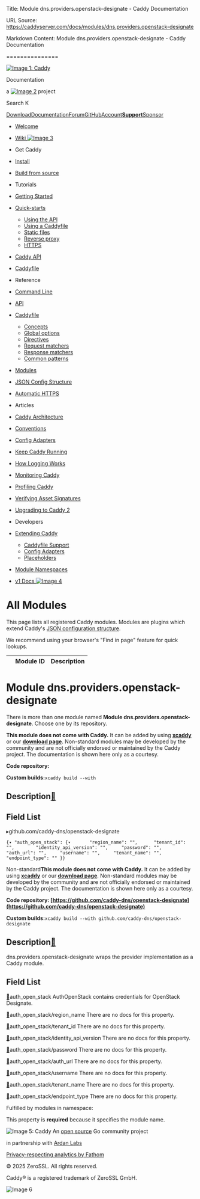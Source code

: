 Title: Module dns.providers.openstack-designate - Caddy Documentation

URL Source: https://caddyserver.com/docs/modules/dns.providers.openstack-designate

Markdown Content:
Module dns.providers.openstack-designate - Caddy Documentation

===============

[![Image 1: Caddy](https://caddyserver.com/old/resources/images/caddy-logo.svg)](https://caddyserver.com/)

Documentation

 a [![Image 2](https://caddyserver.com/old/resources/images/zerossl-logo.svg)](https://zerossl.com/) project 

Search K

[Download](https://caddyserver.com/download)[Documentation](https://caddyserver.com/docs/)[Forum](https://caddy.community/)[GitHub](https://github.com/caddyserver/caddy)[Account](https://caddyserver.com/account/)[**Support**](https://caddyserver.com/support)[Sponsor](https://caddyserver.com/sponsor)
*   [Welcome](https://caddyserver.com/docs/)
*   [Wiki ![Image 3](https://caddyserver.com/old/resources/images/external-link.svg)](https://caddy.community/c/wiki/13)
*   Get Caddy
*   [Install](https://caddyserver.com/docs/install)
*   [Build from source](https://caddyserver.com/docs/build)
*   Tutorials
*   [Getting Started](https://caddyserver.com/docs/getting-started)
*   [Quick-starts](https://caddyserver.com/docs/quick-starts)
    *   [Using the API](https://caddyserver.com/docs/quick-starts/api)
    *   [Using a Caddyfile](https://caddyserver.com/docs/quick-starts/caddyfile)
    *   [Static files](https://caddyserver.com/docs/quick-starts/static-files)
    *   [Reverse proxy](https://caddyserver.com/docs/quick-starts/reverse-proxy)
    *   [HTTPS](https://caddyserver.com/docs/quick-starts/https)

*   [Caddy API](https://caddyserver.com/docs/api-tutorial)
*   [Caddyfile](https://caddyserver.com/docs/caddyfile-tutorial)
*   Reference
*   [Command Line](https://caddyserver.com/docs/command-line)
*   [API](https://caddyserver.com/docs/api)
*   [Caddyfile](https://caddyserver.com/docs/caddyfile)
    *   [Concepts](https://caddyserver.com/docs/caddyfile/concepts)
    *   [Global options](https://caddyserver.com/docs/caddyfile/options)
    *   [Directives](https://caddyserver.com/docs/caddyfile/directives)
    *   [Request matchers](https://caddyserver.com/docs/caddyfile/matchers)
    *   [Response matchers](https://caddyserver.com/docs/caddyfile/response-matchers)
    *   [Common patterns](https://caddyserver.com/docs/caddyfile/patterns)

*   [Modules](https://caddyserver.com/docs/modules/)
*   [JSON Config Structure](https://caddyserver.com/docs/json/)
*   [Automatic HTTPS](https://caddyserver.com/docs/automatic-https)
*   Articles
*   [Caddy Architecture](https://caddyserver.com/docs/architecture)
*   [Conventions](https://caddyserver.com/docs/conventions)
*   [Config Adapters](https://caddyserver.com/docs/config-adapters)
*   [Keep Caddy Running](https://caddyserver.com/docs/running)
*   [How Logging Works](https://caddyserver.com/docs/logging)
*   [Monitoring Caddy](https://caddyserver.com/docs/metrics)
*   [Profiling Caddy](https://caddyserver.com/docs/profiling)
*   [Verifying Asset Signatures](https://caddyserver.com/docs/signature-verification)
*   [Upgrading to Caddy 2](https://caddyserver.com/docs/v2-upgrade)
*   Developers
*   [Extending Caddy](https://caddyserver.com/docs/extending-caddy)
    *   [Caddyfile Support](https://caddyserver.com/docs/extending-caddy/caddyfile)
    *   [Config Adapters](https://caddyserver.com/docs/extending-caddy/config-adapters)
    *   [Placeholders](https://caddyserver.com/docs/extending-caddy/placeholders)

*   [Module Namespaces](https://caddyserver.com/docs/extending-caddy/namespaces)

*   [v1 Docs ![Image 4](https://caddyserver.com/old/resources/images/external-link.svg)](https://caddyserver.com/caddy-v1-docs-archive.tar.gz)

All Modules
===========

This page lists all registered Caddy modules. Modules are plugins which extend Caddy's [JSON configuration structure](https://caddyserver.com/docs/json/).

We recommend using your browser's "Find in page" feature for quick lookups.

|  | Module ID | Description |
| --- | --- | --- |

Module dns.providers.openstack-designate
========================================

 There is more than one module named **Module dns.providers.openstack-designate**. Choose one by its repository. 

**This module does not come with Caddy.** It can be added by using **[xcaddy](https://caddyserver.com/docs/build#xcaddy)** or our **[download page](https://caddyserver.com/download)**. Non-standard modules may be developed by the community and are not officially endorsed or maintained by the Caddy project. The documentation is shown here only as a courtesy. 

**Code repository: [](javascript:)**

**Custom builds:**`xcaddy build --with`

Description[🔗](https://caddyserver.com/docs/modules/dns.providers.openstack-designate#docs "Direct link")
----------------------------------------------------------------------------------------------------------

Field List
----------

▸github.com/caddy-dns/openstack-designate

`{▾	"auth_open_stack": {▾		"region_name": "",		"tenant_id": "",		"identity_api_version": "",		"password": "",		"auth_url": "",		"username": "",		"tenant_name": "",		"endpoint_type": ""	}}`

Non-standard**This module does not come with Caddy.** It can be added by using **[xcaddy](https://caddyserver.com/docs/build#xcaddy)** or our **[download page](https://caddyserver.com/download)**. Non-standard modules may be developed by the community and are not officially endorsed or maintained by the Caddy project. The documentation is shown here only as a courtesy. 

**Code repository: [https://github.com/caddy-dns/openstack-designate](https://github.com/caddy-dns/openstack-designate)**

**Custom builds:**`xcaddy build --with github.com/caddy-dns/openstack-designate`

Description[🔗](https://caddyserver.com/docs/modules/dns.providers.openstack-designate#docs "Direct link")
----------------------------------------------------------------------------------------------------------

dns.providers.openstack-designate wraps the provider implementation as a Caddy module.

Field List
----------

[🔗](https://caddyserver.com/docs/modules/dns.providers.openstack-designate#auth_open_stack)auth_open_stack
AuthOpenStack contains credentials for OpenStack Designate.

[🔗](https://caddyserver.com/docs/modules/dns.providers.openstack-designate#auth_open_stack/region_name)auth_open_stack/region_name
There are no docs for this property.

[🔗](https://caddyserver.com/docs/modules/dns.providers.openstack-designate#auth_open_stack/tenant_id)auth_open_stack/tenant_id
There are no docs for this property.

[🔗](https://caddyserver.com/docs/modules/dns.providers.openstack-designate#auth_open_stack/identity_api_version)auth_open_stack/identity_api_version
There are no docs for this property.

[🔗](https://caddyserver.com/docs/modules/dns.providers.openstack-designate#auth_open_stack/password)auth_open_stack/password
There are no docs for this property.

[🔗](https://caddyserver.com/docs/modules/dns.providers.openstack-designate#auth_open_stack/auth_url)auth_open_stack/auth_url
There are no docs for this property.

[🔗](https://caddyserver.com/docs/modules/dns.providers.openstack-designate#auth_open_stack/username)auth_open_stack/username
There are no docs for this property.

[🔗](https://caddyserver.com/docs/modules/dns.providers.openstack-designate#auth_open_stack/tenant_name)auth_open_stack/tenant_name
There are no docs for this property.

[🔗](https://caddyserver.com/docs/modules/dns.providers.openstack-designate#auth_open_stack/endpoint_type)auth_open_stack/endpoint_type
There are no docs for this property.

Fulfilled by modules in namespace:

This property is **required** because it specifies the module name.

![Image 5: Caddy](https://caddyserver.com/old/resources/images/caddy-logo.svg) An [open source](https://github.com/caddyserver/caddy) Go community project 

 in partnership with [Ardan Labs](https://www.ardanlabs.com/)

[Privacy-respecting analytics by Fathom](https://usefathom.com/ref/AUKNWU)

 © 2025 ZeroSSL. All rights reserved. 

 Caddy® is a registered trademark of ZeroSSL GmbH. 

![Image 6](https://cdn.usefathom.com/?h=https%3A%2F%2Fcaddyserver.com&p=%2Fdocs%2Fmodules%2Fdns.providers.openstack-designate&r=&sid=GVMGKAKP&qs=%7B%7D&cid=77938411)
